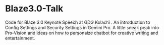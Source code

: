 # Blaze3.0-Talk
Code for Blaze 3.0 Keynote Speech at GDG Kolachi . An introduction to Config Settings and Security Settings in Gemini Pro. A little sneak peak into Pro-Vision and ideas on how to personaize chatbot for creative writing and entertainment.
